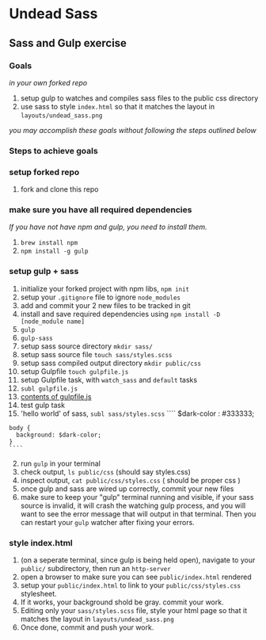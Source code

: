 # Undead Sass

## Sass and Gulp exercise

### Goals

_in your own forked repo_

1. setup gulp to watches and compiles sass files to the public css directory
2. use sass to style `index.html` so that it matches the layout in `layouts/undead_sass.png`

_you may accomplish these goals without following the steps outlined below_

### Steps to achieve goals

### setup forked repo

1. fork and clone this repo

### make sure you have all required dependencies

_If you have not have npm and gulp, you need to install them._

1. `brew install npm`
2. `npm install -g gulp`

### setup gulp + sass

1. initialize your forked project with npm libs, `npm init`
2. setup your `.gitignore` file to ignore `node_modules`
3. add and commit your 2 new files to be tracked in git
4. install and save required dependencies using `npm install -D [node_module name]`
  1. `gulp`
  2. `gulp-sass`
5. setup sass source directory `mkdir sass/`
6. setup sass source file `touch sass/styles.scss`
7. setup sass compiled output directory `mkdir public/css`
8. setup Gulpfile `touch gulpfile.js`
9. setup Gulpfile task, with `watch_sass` and `default` tasks
  1. `subl gulpfile.js`
  2. [contents of gulpfile.js](http://i.imgur.com/H2u49eL.png)
10. test gulp task
  1. 'hello world' of sass, `subl sass/styles.scss`
    ````
    $dark-color : #333333;
    
    body {
      background: $dark-color;
    }
    ````
  2. run `gulp` in your terminal
  3. check output, `ls public/css` (should say styles.css)
  4. inspect output, `cat public/css/styles.css` ( should be proper css )
11. once gulp and sass are wired up correctly, commit your new files
12. make sure to keep your "gulp" terminal running and visible, if your sass source is invalid, it will crash the watching gulp process, and you will want to see the error message that will output in that terminal. Then you can restart your `gulp` watcher after fixing your errors.

### style index.html

1. (on a seperate terminal, since gulp is being held open), navigate to your `public/` subdirectory, then run an `http-server`
2. open a browser to make sure you can see `public/index.html` rendered
3. setup your `public/index.html` to link to your `public/css/styles.css` stylesheet.
4. If it works, your background shold be gray. commit your work.
5. Editing only your `sass/styles.scss` file, style your html page so that it matches the layout in `layouts/undead_sass.png`
6. Once done, commit and push your work.
